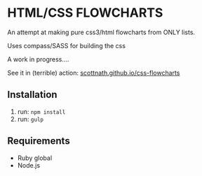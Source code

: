 HTML/CSS FLOWCHARTS
==============

An attempt at making pure css3/html flowcharts from ONLY lists.

Uses compass/SASS for building the css

A work in progress....

See it in (terrible) action: [scottnath.github.io/css-flowcharts](http://scottnath.github.io/css-flowcharts/)


## Installation

1. run: ```npm install```
2. run: ```gulp```

## Requirements

* Ruby global
* Node.js